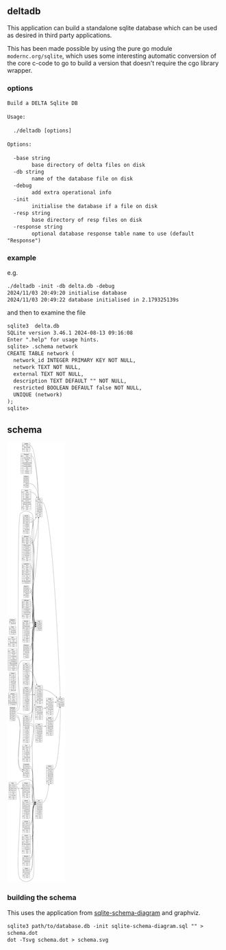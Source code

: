 ## deltadb

This application can build a standalone sqlite database which can be used as desired in third party applications.

This has been made possible by using the pure go module `modernc.org/sqlite`, which uses some interesting automatic
conversion of the core c-code to go to build a version that doesn't require the cgo library wrapper.

### options

```
Build a DELTA Sqlite DB

Usage:

  ./deltadb [options]

Options:

  -base string
        base directory of delta files on disk
  -db string
        name of the database file on disk
  -debug
        add extra operational info
  -init
        initialise the database if a file on disk
  -resp string
        base directory of resp files on disk
  -response string
        optional database response table name to use (default "Response")
```

### example

e.g.

```
./deltadb -init -db delta.db -debug
2024/11/03 20:49:20 initialise database
2024/11/03 20:49:22 database initialised in 2.179325139s
```

and then to examine the file

```
sqlite3  delta.db
SQLite version 3.46.1 2024-08-13 09:16:08
Enter ".help" for usage hints.
sqlite> .schema network
CREATE TABLE network (
  network_id INTEGER PRIMARY KEY NOT NULL,
  network TEXT NOT NULL,
  external TEXT NOT NULL,
  description TEXT DEFAULT "" NOT NULL,
  restricted BOOLEAN DEFAULT false NOT NULL,
  UNIQUE (network)
);
sqlite>
```

## schema

[![Schema](delta.svg)](delta.svg)

### building the schema

This uses the application from [sqlite-schema-diagram](https://github.com/o0101/sqlite-schema-diagram) and graphviz.

```
sqlite3 path/to/database.db -init sqlite-schema-diagram.sql "" > schema.dot
dot -Tsvg schema.dot > schema.svg
```

